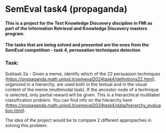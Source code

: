 # SemEval task4 (propaganda)

#### This is a project for the Text Knowledge Discovery discipline in FMI as part of the Information Retrieval and Knowledge Discovery masters program.

#### The tasks that are being solved and presented are the ones from the SemEval competition - task 4, persusation techniques detection

### Task:

Subtask 2a - Given a meme, identify which of the 22 persuasion techniques (https://propaganda.math.unipd.it/semeval2024task4/definitions22.html), organized in a hierarchy, are used both in the textual and in the visual content of the meme (multimodal task). 
If the ancestor node of a technique is selected, only partial reward will be given. 
This is a hierarchical multilabel classification problem. You can find info on the hierarchy here (https://propaganda.math.unipd.it/semeval2024task4/data/hierarchy_evaluation.html).


The idea of the project would be to compare 2 different appropaches in solving this problem.